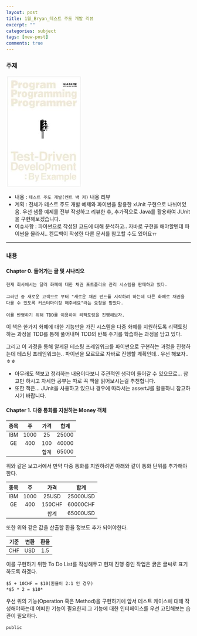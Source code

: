 ```yaml
---
layout: post
title: 1월_Bryan_테스트 주도 개발 리뷰
excerpt: ""
categories: subject
tags: [new-post]
comments: true
---
```


### 주제
![book](/images/bryan/1stSubject.jpg)

- 내용 : <code>테스트 주도 개발(켄트 백 저)</code> 내용 리뷰
- 계획 : 전체가 테스트 주도 개발 예제와 파이썬을 활용한 xUnit 구현으로 나뉘어있음. 우선 샘플 예제를 전부 작성하고 리뷰한 후, 추가적으로 Java를 활용하여 JUnit을 구현해보겠습니다.
- 이슈사항 : 파이썬으로 작성된 코드에 대해 분석하고.. 자바로 구현을 해야할텐데 파이썬을 몰라서.. 켄트백이 작성한 다른 문서를 참고할 수도 있어요ㅠ

---

### 내용
#### Chapter 0. 들어가는 글 및 시나리오
```
현재 회사에서는 달러 화폐에 대한 채권 포트폴리오 관리 시스템을 판매하고 있다.

그러던 중 새로운 고객으로 부터 "새로운 채권 펀드를 시작하려 하는데 다른 화폐로 채권을 다룰 수 있도록 커스터마이징 해주세요"라는 요청을 받았다.

이를 반영하기 위해 TDD를 이용하여 리팩토링을 진행해보자.
```
이 책은 한가지 화폐에 대한 기능만을 가진 시스템을 다중 화폐를 지원하도록 리팩토링 하는 과정을 TDD를 통해 풀어내며 TDD의 반복 주기를 학습하는 과정을 담고 있다.

그리고 이 과정을 통해 알게된 테스팅 프레임워크를 파이썬으로 구현하는 과정을 진행하는데 테스팅 프레임워크는.. 파이썬을 모르므로 자바로 진행할 계획인데.. 우선 해보자..ㅎㅎ

- 아무래도 책보고 정리하는 내용이다보니 주관적인 생각이 들어갈 수 있으므로... 참고만 하시고 자세한 공부는 따로 꼭 책을 읽어보시는걸 추천합니다.
- 또한 책은... JUnit을 사용하고 있으나 경우에 따라서는 assertJ를 활용하니 참고하시기 바랍니다.

#### Chapter 1. 다중 통화를 지원하는 Money 객체

|종목|주|가격|합계|
|:---:|:---:|:---:|:---:|
|IBM|1000|25|25000|
|GE|400|100|40000|
|||합계|65000|

위와 같은 보고서에서 만약 다중 통화를 지원하려면 아래와 같이 통화 단위를 추가해야 한다.


|종목|주|가격|합계|
|:---:|:---:|:---:|:---:|
|IBM|1000|25USD|25000USD|
|GE|400|150CHF|60000CHF|
|||합계|65000USD|

또한 위와 같은 값을 산출할 환율 정보도 추가 되어야한다.

|기준|변환|환율|
|:---:|:---:|:---:|
|CHF|USD|1.5|

이를 구현하기 위한 To Do List를 작성해두고 현재 진행 중인 작업은 굵은 글씨로 표기하도록 하겠다.

```
$5 + 10CHF = $10(환율이 2:1 인 경우)
*$5 * 2 = $10*
```

우선 위의 기능(Operation 혹은 Method)을 구현하기에 앞서 테스트 케이스에 대해 작성해야하는데 어떠한 기능이 필요한지 그 기능에 대한 인터페이스를 우선 고민해보는 습관이 필요하다.

```
public 
```